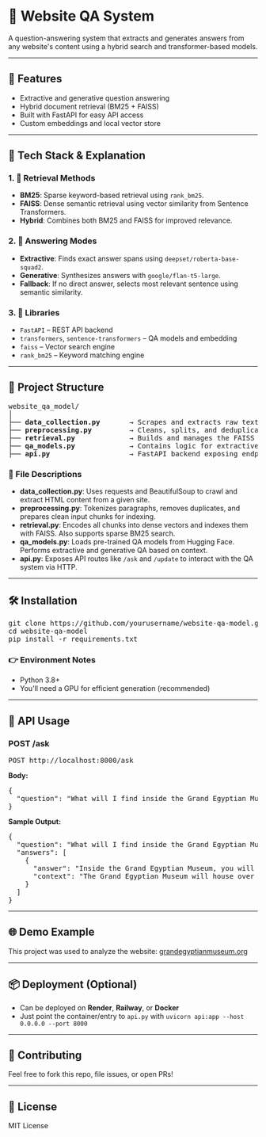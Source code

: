 <h1>🤖 Website QA System</h1>

<p>A question-answering system that extracts and generates answers from any website's content using a hybrid search and transformer-based models.</p>

<hr>

<h2>🚀 Features</h2>
<ul>
  <li>Extractive and generative question answering</li>
  <li>Hybrid document retrieval (BM25 + FAISS)</li>
  <li>Built with FastAPI for easy API access</li>
  <li>Custom embeddings and local vector store</li>
</ul>

<hr>

<h2>🧠 Tech Stack & Explanation</h2>

<h3>1. 📄 Retrieval Methods</h3>
<ul>
  <li><strong>BM25</strong>: Sparse keyword-based retrieval using <code>rank_bm25</code>.</li>
  <li><strong>FAISS</strong>: Dense semantic retrieval using vector similarity from Sentence Transformers.</li>
  <li><strong>Hybrid</strong>: Combines both BM25 and FAISS for improved relevance.</li>
</ul>

<h3>2. 🤖 Answering Modes</h3>
<ul>
  <li><strong>Extractive</strong>: Finds exact answer spans using <code>deepset/roberta-base-squad2</code>.</li>
  <li><strong>Generative</strong>: Synthesizes answers with <code>google/flan-t5-large</code>.</li>
  <li><strong>Fallback</strong>: If no direct answer, selects most relevant sentence using semantic similarity.</li>
</ul>

<h3>3. 🧰 Libraries</h3>
<ul>
  <li><code>FastAPI</code> – REST API backend</li>
  <li><code>transformers</code>, <code>sentence-transformers</code> – QA models and embedding</li>
  <li><code>faiss</code> – Vector search engine</li>
  <li><code>rank_bm25</code> – Keyword matching engine</li>
</ul>

<hr>

<h2>📁 Project Structure</h2>

<pre>
website_qa_model/
│
├── <strong>data_collection.py</strong>       → Scrapes and extracts raw text from web pages
├── <strong>preprocessing.py</strong>         → Cleans, splits, and deduplicates raw text into chunks
├── <strong>retrieval.py</strong>             → Builds and manages the FAISS + BM25 hybrid index
├── <strong>qa_models.py</strong>             → Contains logic for extractive/generative QA using Transformers
├── <strong>api.py</strong>                   → FastAPI backend exposing endpoints for question answering
</pre>

<h3>📄 File Descriptions</h3>
<ul>
  <li><strong>data_collection.py</strong>: Uses requests and BeautifulSoup to crawl and extract HTML content from a given site.</li>
  <li><strong>preprocessing.py</strong>: Tokenizes paragraphs, removes duplicates, and prepares clean input chunks for indexing.</li>
  <li><strong>retrieval.py</strong>: Encodes all chunks into dense vectors and indexes them with FAISS. Also supports sparse BM25 search.</li>
  <li><strong>qa_models.py</strong>: Loads pre-trained QA models from Hugging Face. Performs extractive and generative QA based on context.</li>
  <li><strong>api.py</strong>: Exposes API routes like <code>/ask</code> and <code>/update</code> to interact with the QA system via HTTP.</li>
</ul>

<hr>

<h2>🛠️ Installation</h2>

<pre>
git clone https://github.com/yourusername/website-qa-model.git
cd website-qa-model
pip install -r requirements.txt
</pre>

<h3>👉 Environment Notes</h3>
<ul>
  <li>Python 3.8+</li>
  <li>You'll need a GPU for efficient generation (recommended)</li>
</ul>

<hr>

<h2>🔌 API Usage</h2>

<h3>POST /ask</h3>
<pre>
POST http://localhost:8000/ask
</pre>

<strong>Body:</strong>
<pre>
{
  "question": "What will I find inside the Grand Egyptian Museum?"
}
</pre>

<strong>Sample Output:</strong>
<pre>
{
  "question": "What will I find inside the Grand Egyptian Museum?",
  "answers": [
    {
      "answer": "Inside the Grand Egyptian Museum, you will find over 100,000 ancient Egyptian artifacts including the treasures of Tutankhamun...",
      "context": "The Grand Egyptian Museum will house over 100,000 artifacts. It will display the treasures of Tutankhamun and other ancient Egyptian relics."
    }
  ]
}
</pre>

<hr>

<h2>🌐 Demo Example</h2>
<p>This project was used to analyze the website: <a href="https://grandegyptianmuseum.org" target="_blank">grandegyptianmuseum.org</a></p>

<hr>

<h2>📦 Deployment (Optional)</h2>
<ul>
  <li>Can be deployed on <strong>Render</strong>, <strong>Railway</strong>, or <strong>Docker</strong></li>
  <li>Just point the container/entry to <code>api.py</code> with <code>uvicorn api:app --host 0.0.0.0 --port 8000</code></li>
</ul>

<hr>

<h2>🤝 Contributing</h2>
<p>Feel free to fork this repo, file issues, or open PRs!</p>

<hr>

<h2>📜 License</h2>
<p>MIT License</p>
